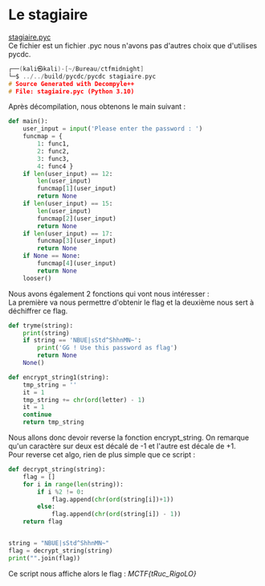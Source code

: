 # Le stagiaire 
[stagiaire.pyc](https://github.com/mhoste51/writeups/tree/main/ctfmidnight/code-source/stagiaire.pyc)  
Ce fichier est un fichier .pyc nous n'avons pas d'autres choix que d'utilises pycdc.
```c
┌──(kali㉿kali)-[~/Bureau/ctfmidnight]
└─$ ../../build/pycdc/pycdc stagiaire.pyc 
# Source Generated with Decompyle++
# File: stagiaire.pyc (Python 3.10)
```
Après décompilation, nous obtenons le main suivant :
```python
def main():
    user_input = input('Please enter the password : ')
    funcmap = {
        1: func1,
        2: func2,
        3: func3,
        4: func4 }
    if len(user_input) == 12:
        len(user_input)
        funcmap[1](user_input)
        return None
    if len(user_input) == 15:
        len(user_input)
        funcmap[2](user_input)
        return None
    if len(user_input) == 17:
        funcmap[3](user_input)
        return None
    if None == None:
        funcmap[4](user_input)
        return None
    looser()
```
Nous avons également 2 fonctions qui vont nous intéresser :  
La première va nous permettre d'obtenir le flag et la deuxième nous sert à déchiffrer ce flag.  
```python
def tryme(string):
    print(string)
    if string == 'NBUE|sStd^ShhnMN~':
        print('GG ! Use this password as flag')
        return None
    None()

def encrypt_string1(string):
    tmp_string = ''
    it = 1
    tmp_string += chr(ord(letter) - 1)
    it = 1
    continue
    return tmp_string
```
Nous allons donc devoir reverse la fonction encrypt_string. On remarque qu'un caractère sur deux est décalé de -1 et l'autre est décale de +1.  
Pour reverse cet algo, rien de plus simple que ce script :  
```python
def decrypt_string(string):
    flag = []
    for i in range(len(string)):
        if i %2 != 0:
            flag.append(chr(ord(string[i])+1))
        else:
            flag.append(chr(ord(string[i]) - 1))
    return flag


string = "NBUE|sStd^ShhnMN~"
flag = decrypt_string(string)
print("".join(flag))
```
Ce script nous affiche alors le flag : *MCTF{tRuc_RigoLO}*